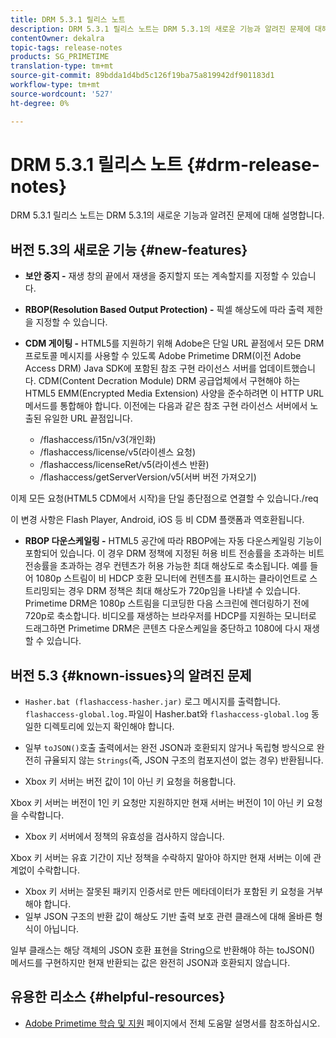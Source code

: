 ```yaml
---
title: DRM 5.3.1 릴리스 노트
description: DRM 5.3.1 릴리스 노트는 DRM 5.3.1의 새로운 기능과 알려진 문제에 대해 설명합니다.
contentOwner: dekalra
topic-tags: release-notes
products: SG_PRIMETIME
translation-type: tm+mt
source-git-commit: 89bdda1d4bd5c126f19ba75a819942df901183d1
workflow-type: tm+mt
source-wordcount: '527'
ht-degree: 0%

---
```



# DRM 5.3.1 릴리스 노트 {#drm-release-notes}

DRM 5.3.1 릴리스 노트는 DRM 5.3.1의 새로운 기능과 알려진 문제에 대해 설명합니다.

## 버전 5.3의 새로운 기능 {#new-features}

* **보안 중지 -** 재생 창의 끝에서 재생을 중지할지 또는 계속할지를 지정할 수 있습니다.
* **RBOP(Resolution Based Output Protection) -** 픽셀 해상도에 따라 출력 제한을 지정할 수 있습니다.
* **CDM 게이팅 -** HTML5를 지원하기 위해 Adobe은 단일 URL 끝점에서 모든 DRM 프로토콜 메시지를 사용할 수 있도록 Adobe Primetime DRM(이전 Adobe Access DRM) Java SDK에 포함된 참조 구현 라이선스 서버를 업데이트했습니다. CDM(Content Decration Module) DRM 공급업체에서 구현해야 하는 HTML5 EMM(Encrypted Media Extension) 사양을 준수하려면 이 HTTP URL 메서드를 통합해야 합니다. 이전에는 다음과 같은 참조 구현 라이선스 서버에서 노출된 유일한 URL 끝점입니다.

   * /flashaccess/i15n/v3(개인화)
   * /flashaccess/license/v5(라이센스 요청)
   * /flashaccess/licenseRet/v5(라이센스 반환)
   * /flashaccess/getServerVersion/v5(서버 버전 가져오기)

이제 모든 요청(HTML5 CDM에서 시작)을 단일 종단점으로 연결할 수 있습니다./req

이 변경 사항은 Flash Player, Android, iOS 등 비 CDM 플랫폼과 역호환됩니다.

* **RBOP 다운스케일링 -** HTML5 공간에 따라 RBOP에는 자동 다운스케일링 기능이 포함되어 있습니다. 이 경우 DRM 정책에 지정된 허용 비트 전송률을 초과하는 비트 전송률을 초과하는 경우 컨텐츠가 허용 가능한 최대 해상도로 축소됩니다. 예를 들어 1080p 스트림이 비 HDCP 호환 모니터에 컨텐츠를 표시하는 클라이언트로 스트리밍되는 경우 DRM 정책은 최대 해상도가 720p임을 나타낼 수 있습니다. Primetime DRM은 1080p 스트림을 디코딩한 다음 스크린에 렌더링하기 전에 720p로 축소합니다. 비디오를 재생하는 브라우저를 HDCP를 지원하는 모니터로 드래그하면 Primetime DRM은 콘텐츠 다운스케일을 중단하고 1080에 다시 재생할 수 있습니다.

## 버전 5.3 {#known-issues}의 알려진 문제

* `Hasher.bat (flashaccess-hasher.jar)` 로그 메시지를 출력합니다.  `flashaccess-global.log.`파일이 Hasher.bat와  `flashaccess-global.log` 동일한 디렉토리에 있는지 확인해야 합니다.

* 일부 `toJSON()`호출 출력에서는 완전 JSON과 호환되지 않거나 독립형 방식으로 완전히 규율되지 않는 `Strings`(즉, JSON 구조의 컴포지션이 없는 경우) 반환됩니다.

* Xbox 키 서버는 버전 값이 1이 아닌 키 요청을 허용합니다.

Xbox 키 서버는 버전이 1인 키 요청만 지원하지만 현재 서버는 버전이 1이 아닌 키 요청을 수락합니다.

* Xbox 키 서버에서 정책의 유효성을 검사하지 않습니다.

Xbox 키 서버는 유효 기간이 지난 정책을 수락하지 말아야 하지만 현재 서버는 이에 관계없이 수락합니다.

* Xbox 키 서버는 잘못된 패키지 인증서로 만든 메타데이터가 포함된 키 요청을 거부해야 합니다.
* 일부 JSON 구조의 반환 값이 해상도 기반 출력 보호 관련 클래스에 대해 올바른 형식이 아닙니다.

일부 클래스는 해당 객체의 JSON 호환 표현을 String으로 반환해야 하는 toJSON() 메서드를 구현하지만 현재 반환되는 값은 완전히 JSON과 호환되지 않습니다.

## 유용한 리소스 {#helpful-resources}

* [Adobe Primetime 학습 및 지원](https://helpx.adobe.com/support/primetime.html) 페이지에서 전체 도움말 설명서를 참조하십시오.

